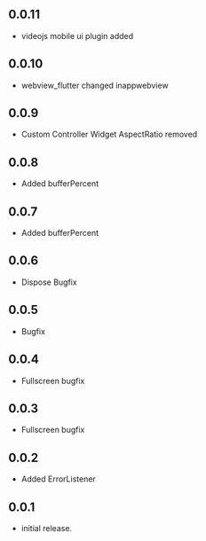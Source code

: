 ## 0.0.11

- videojs mobile ui plugin added 

## 0.0.10

- webview_flutter changed inappwebview 

## 0.0.9

- Custom Controller Widget AspectRatio removed

## 0.0.8

- Added bufferPercent

## 0.0.7

- Added bufferPercent

## 0.0.6

- Dispose Bugfix

## 0.0.5

- Bugfix

## 0.0.4

- Fullscreen bugfix

## 0.0.3

- Fullscreen bugfix

## 0.0.2

- Added ErrorListener

## 0.0.1

- initial release.
